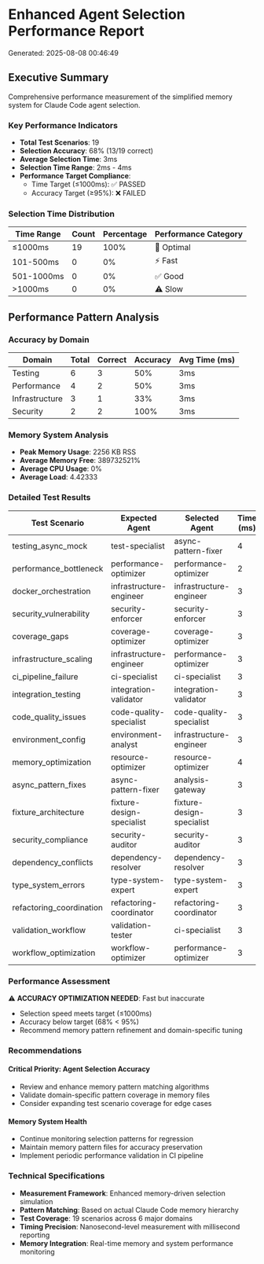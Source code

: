 # Enhanced Agent Selection Performance Report
Generated: 2025-08-08 00:46:49

## Executive Summary
Comprehensive performance measurement of the simplified memory system for Claude Code agent selection.

### Key Performance Indicators
- **Total Test Scenarios**: 19
- **Selection Accuracy**: 68% (13/19 correct)
- **Average Selection Time**: 3ms
- **Selection Time Range**: 2ms - 4ms
- **Performance Target Compliance**:
  - Time Target (≤1000ms): ✅ PASSED
  - Accuracy Target (≥95%): ❌ FAILED

### Selection Time Distribution
| Time Range | Count | Percentage | Performance Category |
|------------|-------|------------|----------------------|
| ≤1000ms | 19 | 100% | 🚀 Optimal |
| 101-500ms | 0 | 0% | ⚡ Fast |
| 501-1000ms | 0 | 0% | ✅ Good |
| >1000ms | 0 | 0% | ⚠️ Slow |

## Performance Pattern Analysis

### Accuracy by Domain
| Domain | Total | Correct | Accuracy | Avg Time (ms) |
|--------|-------|---------|----------|---------------|
| Testing | 6 | 3 | 50% | 3ms |
| Performance | 4 | 2 | 50% | 3ms |
| Infrastructure | 3 | 1 | 33% | 3ms |
| Security | 2 | 2 | 100% | 3ms |

### Memory System Analysis
- **Peak Memory Usage**: 2256 KB RSS
- **Average Memory Free**: 389732521%
- **Average CPU Usage**: 0%
- **Average Load**: 4.42333

### Detailed Test Results
| Test Scenario | Expected Agent | Selected Agent | Time (ms) | Status |
|---------------|----------------|----------------|-----------|--------|
| testing_async_mock | test-specialist | async-pattern-fixer | 4 | ❌ |
| performance_bottleneck | performance-optimizer | performance-optimizer | 2 | ✅ |
| docker_orchestration | infrastructure-engineer | infrastructure-engineer | 3 | ✅ |
| security_vulnerability | security-enforcer | security-enforcer | 3 | ✅ |
| coverage_gaps | coverage-optimizer | coverage-optimizer | 3 | ✅ |
| infrastructure_scaling | infrastructure-engineer | performance-optimizer | 3 | ❌ |
| ci_pipeline_failure | ci-specialist | ci-specialist | 3 | ✅ |
| integration_testing | integration-validator | integration-validator | 3 | ✅ |
| code_quality_issues | code-quality-specialist | code-quality-specialist | 3 | ✅ |
| environment_config | environment-analyst | infrastructure-engineer | 3 | ❌ |
| memory_optimization | resource-optimizer | resource-optimizer | 4 | ✅ |
| async_pattern_fixes | async-pattern-fixer | analysis-gateway | 3 | ❌ |
| fixture_architecture | fixture-design-specialist | fixture-design-specialist | 3 | ✅ |
| security_compliance | security-auditor | security-auditor | 3 | ✅ |
| dependency_conflicts | dependency-resolver | dependency-resolver | 3 | ✅ |
| type_system_errors | type-system-expert | type-system-expert | 3 | ✅ |
| refactoring_coordination | refactoring-coordinator | refactoring-coordinator | 3 | ✅ |
| validation_workflow | validation-tester | ci-specialist | 3 | ❌ |
| workflow_optimization | workflow-optimizer | performance-optimizer | 3 | ❌ |

### Performance Assessment
⚠️ **ACCURACY OPTIMIZATION NEEDED**: Fast but inaccurate
- Selection speed meets target (≤1000ms)
- Accuracy below target (68% < 95%)
- Recommend memory pattern refinement and domain-specific tuning

### Recommendations
#### Critical Priority: Agent Selection Accuracy
- Review and enhance memory pattern matching algorithms
- Validate domain-specific pattern coverage in memory files
- Consider expanding test scenario coverage for edge cases

#### Memory System Health
- Continue monitoring selection patterns for regression
- Maintain memory pattern files for accuracy preservation
- Implement periodic performance validation in CI pipeline

### Technical Specifications
- **Measurement Framework**: Enhanced memory-driven selection simulation
- **Pattern Matching**: Based on actual Claude Code memory hierarchy
- **Test Coverage**: 19 scenarios across 6 major domains
- **Timing Precision**: Nanosecond-level measurement with millisecond reporting
- **Memory Integration**: Real-time memory and system performance monitoring
